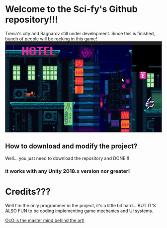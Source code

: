 # Welcome to the Sci-fy's Github repository!!!

Trenia's city and Ragnarov still under development. Since this is finished, bunch of people will be rocking in this game!
![GitHub Logo](/External/Review.gif)

## How to download and modify the project?

Well... you just need to download the repository and DONE!!!
### **it works with any Unity 2018.x version nor greater!**

# Credits???
Well I'm the only programmer in the project, it's a little bit hard... BUT IT'S ALSO FUN to be coding implementing game mechanics and UI systems.

[OcO is the master mind behind the art!](https://oco.itch.io/)
